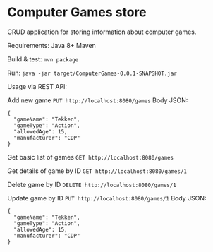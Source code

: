 # Computer Games store
CRUD application for storing information about computer games.

Requirements:
Java 8+
Maven

Build & test:
`mvn package`

Run:
`java -jar target/ComputerGames-0.0.1-SNAPSHOT.jar`

Usage via REST API:

Add new game
`PUT http://localhost:8080/games`
Body JSON:
```
{
  "gameName": "Tekken",
  "gameType": "Action",
  "allowedAge": 15,
  "manufacturer": "CDP"
}
```

Get basic list of games
`GET http://localhost:8080/games`

Get details of game by ID
`GET http://localhost:8080/games/1`

Delete game by ID
`DELETE http://localhost:8080/games/1`

Update game by ID
`PUT http://localhost:8080/games/1`
Body JSON:
```
{
  "gameName": "Tekken",
  "gameType": "Action",
  "allowedAge": 15,
  "manufacturer": "CDP"
}
```
